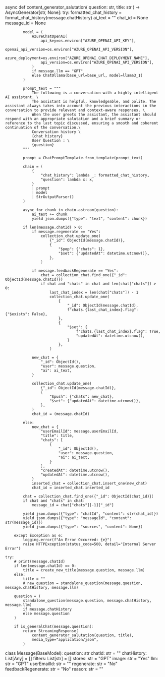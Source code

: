 async def content_generator_salutation(
        question: str, title: str
    ) -> AsyncGenerator[str, None]:
        try:
            formatted_chat_history = format_chat_history(message.chatHistory)
            ai_text = ""
            chat_id = None
            message_id = None

            model = (
                AzureChatOpenAI(
                    api_key=os.environ["AZURE_OPENAI_API_KEY"],
                    openai_api_version=os.environ["AZURE_OPENAI_API_VERSION"],
                    azure_deployment=os.environ["AZURE_OPENAI_CHAT_DEPLOYMENT_NAME"],
                    api_version=os.environ["AZURE_OPENAI_API_VERSION"],
                )
                if message.llm == "GPT"
                else ChatOllama(base_url=base_url, model=llama3_1)
            )

            prompt_text = """
                The following is a conversation with a highly intelligent AI assistant. \
                The assistant is helpful, knowledgeable, and polite. The assistant always takes into account the previous interactions in the conversation to provide relevant and context-aware responses. \
                When the user greets the assistant, the assistant should respond with an appropriate salutation and a brief summary or reference to the last topic discussed, ensuring a smooth and coherent continuation of the conversation.\
                Conversation history \
                {chat_history}
                User Question : \
                {question}
            """

            prompt = ChatPromptTemplate.from_template(prompt_text)

            chain = (
                {
                    "chat_history": lambda _: formatted_chat_history,
                    "question": lambda x: x,
                }
                | prompt
                | model
                | StrOutputParser()
            )

            async for chunk in chain.astream(question):
                ai_text += chunk
                yield json.dumps({"type": "text", "content": chunk})

            if len(message.chatId) > 0:
                if message.regenerate == "Yes":
                    collection_chat.update_one(
                        {"_id": ObjectId(message.chatId)},
                        {
                            "$pop": {"chats": 1},
                            "$set": {"updatedAt": datetime.utcnow()},
                        },
                    )

                if message.feedbackRegenerate == "Yes":
                    chat = collection_chat.find_one({"_id": ObjectId(message.chatId)})
                    if chat and "chats" in chat and len(chat["chats"]) > 0:
                        last_chat_index = len(chat["chats"]) - 1
                        collection_chat.update_one(
                            {
                                "_id": ObjectId(message.chatId),
                                f"chats.{last_chat_index}.flag": {"$exists": False},
                            },
                            {
                                "$set": {
                                    f"chats.{last_chat_index}.flag": True,
                                    "updatedAt": datetime.utcnow(),
                                }
                            },
                        )

                new_chat = {
                    "_id": ObjectId(),
                    "user": message.question,
                    "ai": ai_text,
                }

                collection_chat.update_one(
                    {"_id": ObjectId(message.chatId)},
                    {
                        "$push": {"chats": new_chat},
                        "$set": {"updatedAt": datetime.utcnow()},
                    },
                )
                chat_id = (message.chatId)

            else:
                new_chat = {
                    "userEmailId": message.userEmailId,
                    "title": title,
                    "chats": [
                        {
                            "_id": ObjectId(),
                            "user": message.question,
                            "ai": ai_text,
                        }
                    ],
                    "createdAt": datetime.utcnow(),
                    "updatedAt": datetime.utcnow(),
                }
                inserted_chat = collection_chat.insert_one(new_chat)
                chat_id = inserted_chat.inserted_id

            chat = collection_chat.find_one({"_id": ObjectId(chat_id)})
            if chat and "chats" in chat:
                message_id = chat["chats"][-1]["_id"]

            yield json.dumps({"type": "chatId", "content": str(chat_id)})
            yield json.dumps({"type": "messageId", "content": str(message_id)})
            yield json.dumps({"type": "sources", "content": None})

        except Exception as e:
            logging.error(f"An Error Occurred: {e}")
            raise HTTPException(status_code=500, detail="Internal Server Error")

    try:
        # print(message.chatId)
        if len(message.chatId) == 0:
            title = create_new_title(message.question, message.llm)
        else:
            title = ""
            # new_question = standalone_question(message.question, message.chatHistory, message.llm)

        question = (
            standalone_question(message.question, message.chatHistory, message.llm)
            if message.chatHistory
            else message.question
        )

        if is_generalChat(message.question):
            return StreamingResponse(
                content_generator_salutation(question, title),
                media_type="application/json",
            )

class Message(BaseModel):
    question: str
    chatId: str = ""
    chatHistory: List[Any] = []
    filters: List[str] = []
    stores: str = "GPT"
    image: str = "Yes"
    llm: str = "GPT"
    userEmailId: str = ""
    regenerate: str = "No"
    feedbackRegenerate: str = "No"
    reason: str = ""

